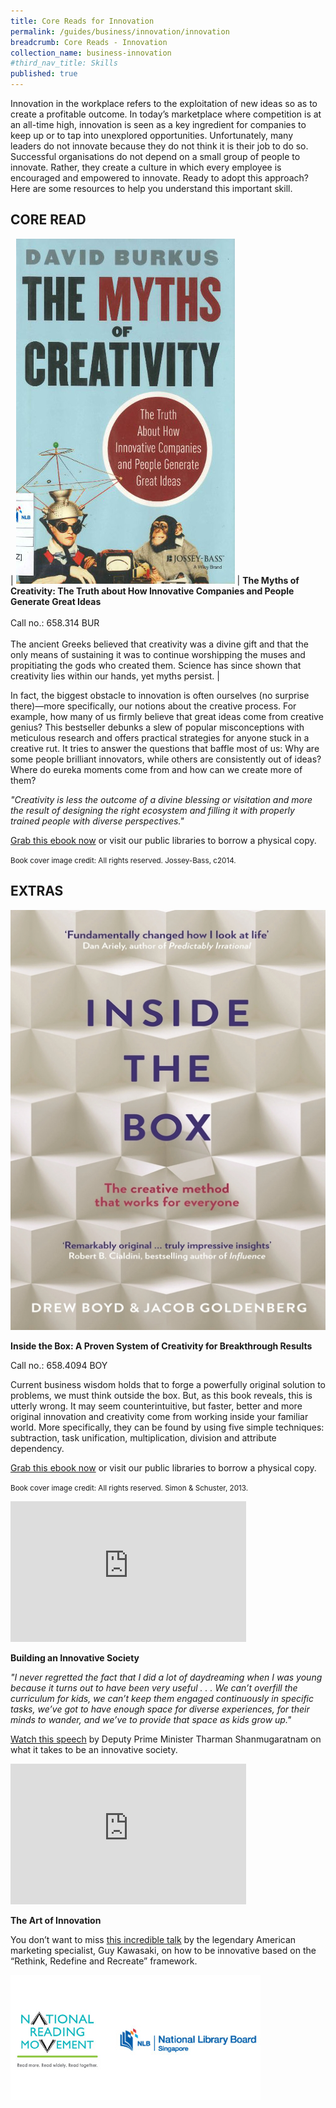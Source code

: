 ```yaml
---
title: Core Reads for Innovation
permalink: /guides/business/innovation/innovation
breadcrumb: Core Reads - Innovation
collection_name: business-innovation
#third_nav_title: Skills
published: true
---
```


Innovation in the workplace refers to the exploitation of new ideas so as to  create a profitable outcome. In today’s marketplace where competition is at an all-time high, innovation is seen as a key ingredient for companies to keep up or to tap into unexplored opportunities. Unfortunately, many leaders do not innovate because they do not think it is their job to do so. Successful organisations do not depend on a small group of people to innovate. Rather, they create a culture in which every employee is encouraged and empowered to innovate. Ready to adopt this approach? Here are some resources to help you understand this important skill.

## **CORE READ**

| ![The myths of creativity](/images/literature/curatedreads/skills/Myths-of-creativitiy-350X552.jpg) | **The Myths of Creativity: The Truth about How Innovative Companies and People Generate Great Ideas** <br><br> Call no.: 658.314 BUR <br><br> The ancient Greeks believed that creativity was a divine gift and that the only means of sustaining it was to continue worshipping the muses and propitiating the gods who created them. Science has since shown that creativity lies within our hands, yet myths persist. |

In fact, the biggest obstacle to innovation is often ourselves (no surprise there)—more specifically, our notions about the creative process. For example, how many of us firmly believe that great ideas come from creative genius? This bestseller debunks a slew of popular misconceptions with meticulous research and offers practical strategies for anyone stuck in a creative rut. It tries to answer the questions that baffle most of us: Why are some people brilliant innovators, while others are consistently out of ideas? Where do eureka moments come from and how can we create more of them?

_"Creativity is less the outcome of a divine blessing or visitation and more the result of designing the right ecosystem and filling it with properly trained people with diverse perspectives."_

[Grab this ebook now](https://eresources.nlb.gov.sg/eReads/cms/details?uuid=4758c635-b501-4076-be34-f4828ae65e58) or visit our public libraries to borrow a physical copy.

<small>Book cover image credit: All rights reserved. Jossey-Bass, c2014.</small>

## **EXTRAS**

![Inside the box image](/images/literature/curatedreads/skills/318e7e96-1bb8-4157-9e21-6d29eb9e871a.jpg)

**Inside the Box: A Proven System of Creativity for Breakthrough Results**

Call no.: 658.4094 BOY

Current business wisdom holds that to forge a powerfully original solution to problems, we must think outside the box. But, as this book reveals, this is utterly wrong. It may seem counterintuitive, but faster, better and more original innovation and creativity come from working inside your familiar world. More specifically, they can be found by using five simple techniques: subtraction, task unification, multiplication, division and attribute dependency.

[Grab this ebook now](https://eresources.nlb.gov.sg/eReads/cms/details?uuid=318e7e96-1bb8-4157-9e21-6d29eb9e871a) or visit our public libraries to borrow a physical copy.

<small>Book cover image credit: All rights reserved. Simon & Schuster, 2013.</small>

<iframe width="377" height="225" src="https://www.youtube.com/embed/VW0JWIdt89w" frameborder="0" allow="accelerometer; autoplay; clipboard-write; encrypted-media; gyroscope; picture-in-picture" allowfullscreen></iframe>

**Building an Innovative Society**

_"I never regretted the fact that I did a lot of daydreaming when I was young because it turns out to have been very useful . . . We can’t overfill the curriculum for kids, we can’t keep them engaged continuously in specific tasks, we’ve got to have enough space for diverse experiences, for their minds to wander, and we’ve to provide that space as kids grow up."_

[Watch this speech](https://www.youtube.com/watch?v=VW0JWIdt89w) by Deputy Prime Minister Tharman Shanmugaratnam on what it takes to be an innovative society.

<iframe width="377" height="225" src="https://www.youtube.com/embed/Mtjatz9r-Vc" frameborder="0" allow="accelerometer; autoplay; clipboard-write; encrypted-media; gyroscope; picture-in-picture" allowfullscreen></iframe>

**The Art of Innovation**

You don’t want to miss [this incredible talk](https://www.youtube.com/watch?v=Mtjatz9r-Vc) by the legendary American marketing specialist, Guy Kawasaki, on how to be innovative based on the “Rethink, Redefine and Recreate” framework.

![Logos image](/images/literature/curatedreads/logos-updated.jpeg)